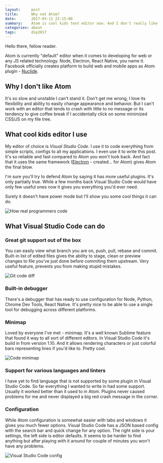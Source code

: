 ```yaml
---
layout:     post
title:      Why not Atom?
date:       2017-03-11 23:15:00
summary:    Atom is cool kids text editor now. And I don't really like it. 
categories: about 
tags:       dsp2017
---
```


Hello there, fellow reader. 

Atom is currently "default" editor when it comes to developing for web or any JS 
related technology. Node, Electron, React Native, you name it. Facebook officially 
creates platform to build web and mobile apps as Atom plugin - 
[Nuclide](https://nuclide.io/).

## Why I don't like Atom

It's so slow and unstable I can't stand it. Don't get me wrong, I love its
flexibility and ability to easily change appearance and behavior. But I can't
work with an editor that tends to crash with little to no message or its tendency 
to give coffee break if I accidentally click on some minimized CSS/JS on my file
tree. 

## What cool kids editor I use

My editor of choice is *Visual Studio Code*. I use it to code everything from 
simple scripts, configs to all my applications. I even use it to write this post.
It's so reliable and fast compared to Atom you won't look back. And fact that it 
uses the same framework ([Electron](https://electron.atom.io/) - created... for 
Atom) gives Atom the final blow.

I'm sure you'll try to defend Atom by saying it has more useful plugins. It's only 
partially true. While a few months back Visual Studio Code would have only few useful 
ones now it gives you everything you'd ever need. 

Surely it doesn't have power mode but I'll show you some cool things it can do. 

![How real programmers code](https://i.imgur.com/z7xzFsa.gif)

## What Visual Studio Code can do

### Great git support out of the box

You can easily view what branch you are on, push, pull, rebase and commit. Built-in
list of edited files gives the ability to stage, clean or preview changes to file 
you've just done before commiting them upstream. Very useful feature, prevents you 
from making stupid mistakes. 

![Git code diff](https://i.imgur.com/KWWJo0E.png)

### Built-in debugger 

There's a debugger that has ready to use configuration for Node, Python, Chrome 
Dev Tools, React Native. It's pretty nice to be able to use a single tool for debugging 
across different platforms. 

### Minimap 

Loved by everyone I've met - minimap. It's a well known Sublime feature that found
it way to all sort of different editors. In Visual Studio Code it's build in from 
version 1.10. And it allows rendering characters or just colorful bars representing 
lines if you'd like to. Pretty cool. 

![Code minimap](https://i.imgur.com/Kh14Nia.png)

### Support for various languages and linters

I have yet to find language that is not supported by some plugin in Visual Studio 
Code. So far everything I wanted to write in had some support. Usually it worked 
better than it used to in Atom. Plugins never caused problems for me and never 
displayed a big red crash message in the corner. 

### Configuration 

While Atom configuration is somewhat easier with tabs and windows it gives you
much fewer options. Visual Studio Code has a JSON based config with the search bar 
and quick change for any option. The right side is your settings, the left side is editor 
defaults. It seems to be harder to find anything but after playing with it around 
for couple of minutes you won't have any problems.

![Visual Studio Code config](https://i.imgur.com/xX0UzcU.png)